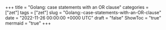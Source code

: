+++
title = "Golang: case statements with an OR clause"
categories = ["zet"]
tags = ["zet"]
slug = "Golang:-case-statements-with-an-OR-clause"
date = "2022-11-26 00:00:00 +0000 UTC"
draft = "false"
ShowToc = "true"
mermaid = "true"
+++

